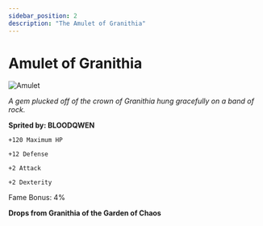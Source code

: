 ```yaml
---
sidebar_position: 2
description: "The Amulet of Granithia"
---
```


# Amulet of Granithia

![Amulet](https://vwiki.valorserver.com/api/item/picture/amulet%20of%20granithia)

<i>A gem plucked off of the crown of Granithia hung gracefully on a band of rock.</i>

**Sprited by: BLOODQWEN**

    +120 Maximum HP
    
    +12 Defense
    
    +2 Attack
    
    +2 Dexterity
    
Fame Bonus: 4%

**Drops from Granithia of the Garden of Chaos**

